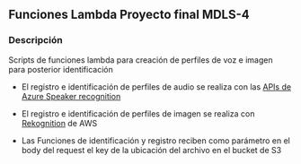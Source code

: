 ## Funciones Lambda Proyecto final MDLS-4

### Descripción

Scripts de funciones lambda para creación de perfiles de voz e imagen para posterior identificación

- El registro e identificación de perfiles de audio se realiza con las  [APIs de Azure Speaker recognition](https://westus.dev.cognitive.microsoft.com/docs/services/563309b6778daf02acc0a508/operations/5645c3271984551c84ec6797)

- El registro e identificación de perfiles de imagen se realiza con [Rekognition](https://boto3.amazonaws.com/v1/documentation/api/latest/reference/services/rekognition.html#Rekognition.Client.search_faces_by_image) de AWS

- Las Funciones de identificación y registro reciben como parámetro en el body del request el key de la ubicación del archivo en el bucket de S3

